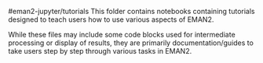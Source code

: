 #eman2-jupyter/tutorials
This folder contains notebooks containing tutorials designed to teach users how to use various aspects of EMAN2.

While these files may include some code blocks used for intermediate processing or display of results, they are primarily documentation/guides to take users step by step through various tasks in EMAN2.
